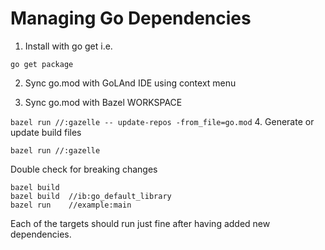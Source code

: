# Managing Go Dependencies

1. Install with go get i.e.

`
go get package 
`

2. Sync go.mod with GoLAnd IDE using context menu

3. Sync go.mod with Bazel WORKSPACE 

`
bazel run //:gazelle -- update-repos -from_file=go.mod
`
4. Generate or update build files 

`
bazel run //:gazelle
`

Double check for breaking changes 

```
bazel build
bazel build  //ib:go_default_library
bazel run    //example:main
```

Each of the targets should run just fine after having added new dependencies. 